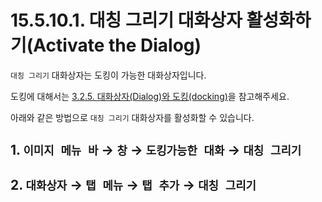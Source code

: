 # 15.5.10.1. 대칭 그리기 대화상자 활성화하기(Activate the Dialog)

`대칭 그리기` 대화상자는 도킹이 가능한 대화상자입니다.

도킹에 대해서는 [3.2.5. 대화상자(Dialog)와 도킹(docking)](./03-02-05-00-dialogs-and-docking.md)을 참고해주세요.

아래와 같은 방법으로 `대칭 그리기` 대화상자를 활성화할 수 있습니다.

<a id="15-05-10-01-s1"></a>

## 1. `이미지 메뉴 바` → `창` → `도킹가능한 대화` → `대칭 그리기`

<a id="15-05-10-01-s2"></a>

## 2. `대화상자` → `탭 메뉴` → `탭 추가` → `대칭 그리기`